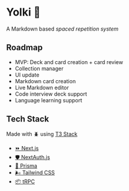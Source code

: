 # Yolki 🐸
A Markdown based _spaced repetition system_

## Roadmap
- MVP: Deck and card creation + card review
- Collection manager
- UI update
- Markdown card creation
- Live Markdown editor
- Code interview deck support
- Language learning support

## Tech Stack
Made with 🪲 using [T3 Stack](https://create.t3.gg/)

- [⏩ Next.js](https://nextjs.org)
- [🛡️ NextAuth.js](https://next-auth.js.org)
- [🔺 Prisma](https://prisma.io)
- [🌬️ Tailwind CSS](https://tailwindcss.com)
- [📦 tRPC](https://trpc.io)
